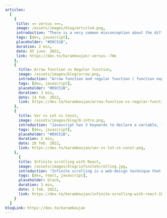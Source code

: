 ```yaml
---
articles:
  [
    {
     title: == versus ===,
     image: /assets/images/blog/article4.png,
     introduction: "There is a very common misconception about the difference between == (loose equals) and === (strict equals) operators, the misconception is: “== checks values for equality and === checks both values and types for equality”. The correct description is “== allows coercion in the equality comparison and === disallows coercion”. === behavior is obvious, so in this article I will focus more on == behavior.",
     tags: [dev, javascript],
     placeholder: "#D9C51B",
     duration: 2 min,
     date: 05 june. 2022,
     link: https://dev.to/karamkoujan/-versus--70e
    },
    {
      title: Arrow function vs Regular function,
      image: /assets/images/blog/arrow.png,
      introduction: "Arrow function and regular function ( function expression) are used interchangeably in our code without knowing the difference between them which could cause some confusing behavior, in this article I will mention 3 important differences between arrow function and regular function.",
      tags: [dev, javascript],
      placeholder: "#D9C51B",
      duration: 3 min,
      date: 14 feb. 2022,
      link: https://dev.to/karamkoujan/arrow-function-vs-regular-function-5c19,
    },
    {
      title: Var vs Let vs Const,
      image: /assets/images/blog/0-intro.png,
      introduction: "Javascript has 3 keywords to declare a variable, let, const and var. In this article we are going to talk about the similarities and the differences between these keywords.",
      tags: [dev, javascript],
      placeholder: "#D9C51B",
      duration: 2 min,
      date: 28 feb. 2022,
      link: https://dev.to/karamkoujan/var-vs-let-vs-const-peg,
    },
      {
      title: Infinite scrolling with React,
      image: /assets/images/blog/infiniteScrolling.jpg,
      introduction: "Infinite scrolling is a web-design technique that loads content continuously as the user scrolls down the page, eliminating the need for pagination. This technique is used by social media sites and in this article we are going to learn how to implement infinite scrolling in our apps using React.",
      tags: [dev, react, javascript],
      placeholder: black,
      duration: 3 min,
      date: 2 feb. 2022,
      link: https://dev.to/karamkoujan/infinite-scrolling-with-react-1kaa,
    }
  ]
blogLink: https://dev.to/karamkoujan
---
```

